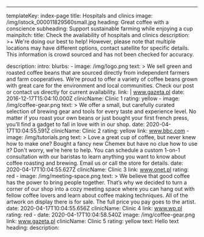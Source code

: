 ---
templateKey: index-page
title: Hospitals and clinics
image: /img/istock_000011829560small.jpg
heading: Great coffee with a conscience
subheading: Support sustainable farming while enjoying a cup
mainpitch:
  title: Check the availability of hospitals and clinics
  description: >+
    We're doing our best to help! However, please note that multiple locations
    may have different options, contact satellite for specific details. This
    information is crowd sourced and has not been checked for accuracy.

description: <copy>
intro:
  blurbs:
    - image: /img/logo.png
      text: >
        We sell green and roasted coffee beans that are sourced directly from
        independent farmers and farm cooperatives. We’re proud to offer a
        variety of coffee beans grown with great care for the environment and
        local communities. Check our post or contact us directly for current
        availability.
      link: |
        www.gazeta.pl
      date: 2016-12-17T15:04:10.000Z
      clinicName: Clinic 1
      rating: yellow
    - image: /img/coffee-gear.png
      text: >
        We offer a small, but carefully curated selection of brewing gear and
        tools for every taste and experience level. No matter if you roast your
        own beans or just bought your first french press, you’ll find a gadget
        to fall in love with in our shop.
      date: 2020-04-17T10:04:55.591Z
      clinicName: Clinic 2
      rating: yellow
      link: www.bbc.com
    - image: /img/tutorials.png
      text: >
        Love a great cup of coffee, but never knew how to make one? Bought a
        fancy new Chemex but have no clue how to use it? Don't worry, we’re here
        to help. You can schedule a custom 1-on-1 consultation with our baristas
        to learn anything you want to know about coffee roasting and brewing.
        Email us or call the store for details.
      date: 2020-04-17T10:04:55.627Z
      clinicName: Clinic 3
      link: www.onet.pl
      rating: red
    - image: /img/meeting-space.png
      text: >
        We believe that good coffee has the power to bring people together.
        That’s why we decided to turn a corner of our shop into a cozy meeting
        space where you can hang out with fellow coffee lovers and learn about
        coffee making techniques. All of the artwork on display there is for
        sale. The full price you pay goes to the artist.
      date: 2020-04-17T10:04:55.656Z
      clinicName: Clinic 4
      link: www.wp.pl
      rating: red
    - date: 2020-04-17T10:04:58.540Z
      image: /img/coffee-gear.png
      link: www.gazeta.pl
      clinicName: Clinic 5
      rating: yellow
      text: Hello text
  heading: <copy>
  description: <copy>